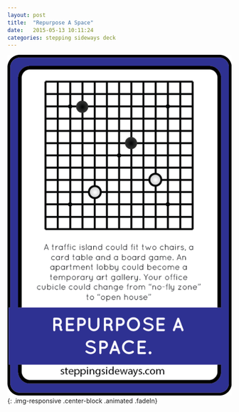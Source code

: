 ```yaml
---
layout: post
title:  "Repurpose A Space"
date:   2015-05-13 10:11:24
categories: stepping sideways deck
---
```

![Repurpose A Space: A traffic island could fit two chairs, a card table and a board game. An apartment lobby could become a temporary art gallery. Your office cubicle could change from “no-fly zone” to “open house”.](https://github.com/steppingsideways/steppingsideways.github.io/blob/master/images/Medium_Sized_Images/repurpose_a_space.png?raw=true){: .img-responsive .center-block .animated .fadeIn}